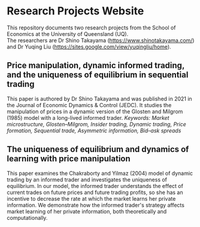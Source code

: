 # Research Projects Website
This repository documents two research projects from the School of Economics at the University of Queensland (UQ).  
The researchers are Dr Shino Takayama (https://www.shinotakayama.com/) and Dr Yuqing Liu (https://sites.google.com/view/yuqingliu/home). 

## Price manipulation, dynamic informed trading, and the uniqueness of equilibrium in sequential trading 
This paper is authored by Dr Shino Takayama and was published in 2021 in the Journal of Economic Dynamics & Control (JEDC). It studies the manipulation of prices in a dynamic version of the Glosten and Milgrom (1985) model with a long-lived informed trader.
*Keywords: Market microstructure, Glosten–Milgrom, Insider trading, Dynamic trading, Price formation, Sequential trade, Asymmetric information, Bid–ask spreads*

## The uniqueness of equilibrium and dynamics of learning with price manipulation
This paper examines the Chakraborty and Yilmaz (2004) model of dynamic trading by an informed trader and investigates the uniqueness of equilibrium. In our model, the informed trader understands the effect of current trades on future prices and future trading profits, so she has an incentive to decrease the rate at which the market learns her private information.  We demonstrate how the informed trader's strategy affects market learning of her private information, both theoretically and computationally.

